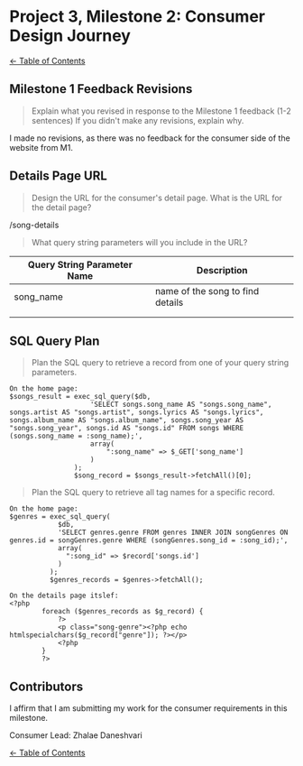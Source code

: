 # Project 3, Milestone 2: **Consumer** Design Journey

[← Table of Contents](../design-journey.md)


## Milestone 1 Feedback Revisions
> Explain what you revised in response to the Milestone 1 feedback (1-2 sentences)
> If you didn't make any revisions, explain why.

I made no revisions, as there was no feedback for the consumer side of the website from M1.


## Details Page URL
> Design the URL for the consumer's detail page.
> What is the URL for the detail page?

/song-details

> What query string parameters will you include in the URL?

| Query String Parameter Name       | Description       |
| --------------------------------- | ----------------- |
| song_name                         | name of the song to find details |
|                                   |                   |
|                                   |                   |


## SQL Query Plan
> Plan the SQL query to retrieve a record from one of your query string parameters.

```
On the home page: 
$songs_result = exec_sql_query($db,
                    'SELECT songs.song_name AS "songs.song_name", songs.artist AS "songs.artist", songs.lyrics AS "songs.lyrics", songs.album_name AS "songs.album_name", songs.song_year AS "songs.song_year", songs.id AS "songs.id" FROM songs WHERE (songs.song_name = :song_name);',
                    array(
                        ":song_name" => $_GET['song_name']
                    )
                );
                $song_record = $songs_result->fetchAll()[0];
```

> Plan the SQL query to retrieve all tag names for a specific record.

```
On the home page:
$genres = exec_sql_query(
            $db,
            'SELECT genres.genre FROM genres INNER JOIN songGenres ON genres.id = songGenres.genre WHERE (songGenres.song_id = :song_id);',
            array(
              ":song_id" => $record['songs.id']
            )
          );
          $genres_records = $genres->fetchAll();

On the details page itslef:
<?php
        foreach ($genres_records as $g_record) {
            ?>
            <p class="song-genre"><?php echo htmlspecialchars($g_record["genre"]); ?></p>
            <?php
        }
        ?>
```


## Contributors

I affirm that I am submitting my work for the consumer requirements in this milestone.

Consumer Lead: Zhalae Daneshvari


[← Table of Contents](../design-journey.md)
